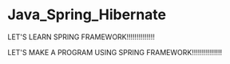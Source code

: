 # Java_Spring_Hibernate

LET'S LEARN SPRING FRAMEWORK!!!!!!!!!!!!!!

LET'S MAKE A PROGRAM USING SPRING FRAMEWORK!!!!!!!!!!!!!!!
